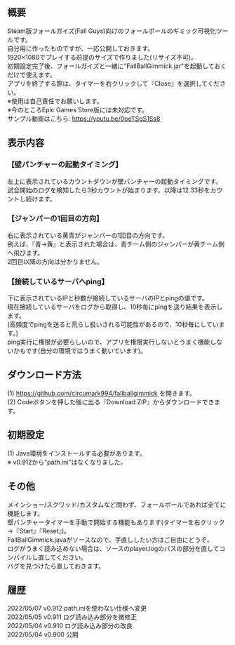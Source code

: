 ﻿## 概要  
Steam版フォールガイズ(Fall Guys)向けのフォールボールのギミック可視化ツールです。  
自分用に作ったものですが、一応公開しておきます。  
1920×1080でプレイする前提のサイズで作りました(リサイズ不可)。  
初期設定完了後、フォールガイズと一緒に"FallBallGimmick.jar"を起動しておくだけで使えます。  
アプリを終了する際は、タイマーを右クリックして『Close』を選択してください。  
※使用は自己責任でお願いします。  
※今のところEpic Games Store版には未対応です。  
サンプル動画はこちら: https://youtu.be/0oeTSgS1Ss8  
  
## 表示内容  
  
### 【壁パンチャーの起動タイミング】  
左上に表示されているカウントダウンが壁パンチャーの起動タイミングです。  
試合開始のログを検知したら3秒カウントが始まります。以降は12.33秒をカウントし続けます。  
  
### 【ジャンパーの1回目の方向】  
右に表示されている黄青がジャンパーの1回目の方向です。  
例えば、『青→黄』と表示された場合は、青チーム側のジャンパーが黄チーム側へ飛びます。  
2回目以降の方向は分かりません。  
  
### 【接続しているサーバへping】  
下に表示されているIPと秒数が接続しているサーバのIPとpingの値です。  
現在接続しているサーバをログから取得し、10秒毎にpingを送り結果を表示します。  
(高頻度でpingを送ると荒らし扱いされる可能性があるので、10秒毎にしています。)  
ping実行に権限が必要らしいので、アプリを権限実行しないとうまく機能しないかもです(自分の環境ではうまく動いています)。  
  
## ダウンロード方法  
(1) https://github.com/circumark994/fallballgimmick を開きます。  
(2) Codeボタンを押した後に出る『Download ZIP』からダウンロードできます。  
  
## 初期設定  
(1) Java環境をインストールする必要があります。  
※ v0.912から"path.ini"はなくなりました。  
  
## その他  
メインショー/スクワッド/カスタムなど問わず、フォールボールであれば全てに機能します。  
壁パンチャータイマーを手動で開始する機能もあります(タイマーを右クリック→『Start』『Reset』)。  
FallBallGimmick.javaがソースなので、手直ししたい方はご自由にどうぞ。  
ログがうまく読み込めない場合は、ソースのplayer.logのパスの部分を直してコンパイルし直してください。  
バグを見つけたら直しておきます。  
  
## 履歴  
2022/05/07 v0.912 path.iniを使わない仕様へ変更  
2022/05/05 v0.911 ログ読み込み部分を微修正  
2022/05/04 v0.910 ログ読み込み部分の改良  
2022/05/04 v0.900 公開  
